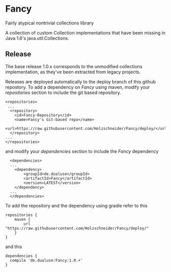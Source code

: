 # Fancy
Fairly atypical nontrivial collections library

A collection of custom Collection implementations that have been missing in Java 1.6's java.util.Collections.


Release
-------

The base release 1.0.x corresponds to the unmodified collections implementation, as they've been extracted from legacy projects.


Releases are deployed automatically to the deploy branch of this github repostory. 
To add a dependency on *Fancy* using maven, modify your *repositories* section to include the git based repository.

	<repositories>
	 ...
	  <repository>
	    <id>Fancy-Repository</id>
	    <name>Fancy's Git-based repo</name>
	    <url>https://raw.githubusercontent.com/Holzschneider/Fancy/deploy/</url>
	  </repository>
	...
	</repositories>
	
and modify your *dependencies* section to include the *Fancy* dependency
 
	  <dependencies>
	  ...
	  	<dependency>
	  		<groupId>de.dualuse</groupId>
	  		<artifactId>Fancy</artifactId>
	  		<version>LATEST</version>
	  	</dependency>
	  ...
	  </dependencies>


To add the repository and the dependency using gradle refer to this

	repositories {
	    maven {
	        url "https://raw.githubusercontent.com/Holzschneider/Fancy/deploy/"
	    }
	}

and this

	dependencies {
	  compile 'de.dualuse:Fancy:1.0.+'
	}
